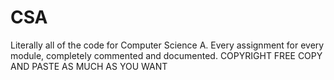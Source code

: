# CSA

Literally all of the code for Computer Science A. Every assignment for every module, completely commented and documented. COPYRIGHT FREE COPY AND PASTE AS MUCH AS YOU WANT

